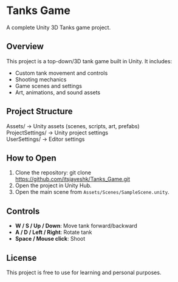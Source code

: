 # Tanks Game

A complete Unity 3D Tanks game project.

## Overview
This project is a top-down/3D tank game built in Unity. It includes:

- Custom tank movement and controls
- Shooting mechanics
- Game scenes and settings
- Art, animations, and sound assets

## Project Structure
Assets/            -> Unity assets (scenes, scripts, art, prefabs)  
ProjectSettings/   -> Unity project settings  
UserSettings/      -> Editor settings  

## How to Open
1. Clone the repository:
    git clone https://github.com/itsjayeshk/Tanks_Game.git
2. Open the project in Unity Hub.
3. Open the main scene from `Assets/Scenes/SampleScene.unity`.

## Controls
- **W / S / Up / Down**: Move tank forward/backward  
- **A / D / Left / Right**: Rotate tank  
- **Space / Mouse click**: Shoot  

## License
This project is free to use for learning and personal purposes.
